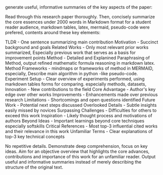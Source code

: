 generate useful, informative summaries of the key aspects of the paper:

Read through this research paper thoroughly. Then, concisely summarize the core essences under 2000 words in Markdown format for a student reader audience, markdown tables, latex, mermaid, pseudo-code 
 were prefered, contents around these key elements:

TLDR - One sentence summarizing main contribution
Motivation - Succinct background and goals
Related Works - Only most relevant prior works summarized, Especially previous work that serves as a basis for improvement points
Method - Detailed and Explanined Paraphrasing of Method, output refined mathematic formula reasoning in markdown latex.
Method Frameworks - mindmaps or frameworks of method in MERMAID, especially, Describe main algorithm in python -like pseudo-code.
Experiment Setup - Clear overview of experiments performed,  using markdown tables forms for comparing.  especially methods, datasets, 
Innovation - New contributions to the field
Core Advantage - Author's key edge over other works
Improvements - Enhancements made over previous research
Limitations - Shortcomings and open questions identified
Future Work - Potential next steps discussed
Overlooked Details - Subtle insights easily missed by novices
Surpassing Challenges - Difficulties for others to exceed this work
Inspiration - Likely thought process and motivations of authors
Beyond Ideas - Important learnings beyond core techniques especially softskills
Critical References - Most top-3 influential cited works and their relevance in this work
Unfamiliar Terms - Clear explanations of top-3 key technical concepts

No repetitive details. Demonstrate deep comprehension, focus on key ideas. Aim for an objective overview that highlights the core advances, contributions and importance of this work for an unfamiliar reader. Output useful and informative summaries instead of merely describing the structure of the original text.